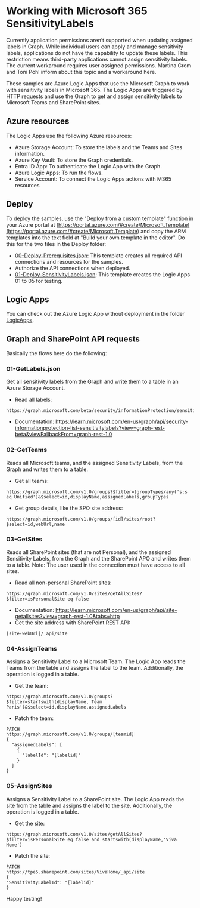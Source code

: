 # Working with Microsoft 365 SensitivityLabels

Currently application permissions aren’t supported when updating assigned labels in Graph. While individual users can apply and manage sensitivity labels, applications do not have the capability to update these labels. This restriction means third-party applications cannot assign sensitivity labels. The current workaround requires user assigned permissions. Martina Grom and Toni Pohl inform about this topic and a workaround here.

These samples are Azure Logic Apps that use the Microsoft Graph to work with sensitivity labels in Microsoft 365. The Logic Apps are triggered by HTTP requests and use the Graph to get and assign sensitivity labels to Microsoft Teams and SharePoint sites. 

## Azure resources

The Logic Apps use the following Azure resources:
- Azure Storage Account: To store the labels and the Teams and Sites information.
- Azure Key Vault: To store the Graph credentials.
- Entra ID App: To authenticate the Logic App with the Graph.
- Azure Logic Apps: To run the flows.
- Service Account: To connect the Logic Apps actions with M365 resources

## Deploy

To deploy the samples, use the "Deploy from a custom template" function in your Azure portal at [https://portal.azure.com/#create/Microsoft.Template](https://portal.azure.com/#create/Microsoft.Template) and copy the ARM templates into the text field at "Build your own template in the editor". Do this for the two files in the Deploy folder:

- [00-Deploy-Prerequisites.json](./Deploy/00-Deploy-Prerequisites.json): This template creates all required API connections and resources for the samples.
- Authorize the API connections when deployed.
- [01-Deploy-SensitivityLabels.json](./Deploy/01-Deploy-SensitivityLabels.json): This template creates the Logic Apps 01 to 05 for testing.

## Logic Apps

You can check out the Azure Logic App without deployment in the folder [LogicApps](./LogicApps).

## Graph and SharePoint API requests

Basically the flows here do the following:

### 01-GetLabels.json

Get all sensitivity labels from the Graph and write them to a table in an Azure Storage Account.
  - Read all labels: 
~~~
https://graph.microsoft.com/beta/security/informationProtection/sensitivityLabels
~~~
  - Documentation: https://learn.microsoft.com/en-us/graph/api/security-informationprotection-list-sensitivitylabels?view=graph-rest-beta&viewFallbackFrom=graph-rest-1.0

### 02-GetTeams

Reads all Microsoft teams, and the assigned Sensitivity Labels, from the Graph and writes them to a table.

  - Get all teams: 
~~~
https://graph.microsoft.com/v1.0/groups?$filter=(groupTypes/any('s:s eq Unified')&$select=id,displayName,assignedLabels,groupTypes
~~~
  - Get group details, like the SPO site address: 
~~~ 
https://graph.microsoft.com/v1.0/groups/[id]/sites/root?$select=id,webUrl,name
~~~

### 03-GetSites

Reads all SharePoint sites (that are not Personal), and the assigned Sensitivity Labels, from the Graph and the SharePoint APO and writes them to a table.
Note: The user used in the connection must have access to all sites.

  - Read all non-personal SharePoint sites: 
~~~  
https://graph.microsoft.com/v1.0/sites/getAllSites?$filter=isPersonalSite eq false
~~~
  - Documentation: https://learn.microsoft.com/en-us/graph/api/site-getallsites?view=graph-rest-1.0&tabs=http
  - Get the site address with SharePoint REST API: 
~~~
[site-webUrl]/_api/site
~~~

### 04-AssignTeams

Assigns a Sensitivity Label to a Microsoft Team. The Logic App reads the Teams from the table and assigns the label to the team. Additionally, the operation is logged in a table.

  - Get the team: 
~~~
https://graph.microsoft.com/v1.0/groups?$filter=startswith(displayName,'Team Paris')&$select=id,displayName,assignedLabels
~~~
  - Patch the team: 
~~~
PATCH 
https://graph.microsoft.com/v1.0/groups/[teamid]
{
  "assignedLabels": [
    {
      "labelId": "[labelid]"
    }
  ]
}
~~~

### 05-AssignSites

Assigns a Sensitivity Label to a SharePoint site. The Logic App reads the site from the table and assigns the label to the site. Additionally, the operation is logged in a table.

  - Get the site: 
~~~
https://graph.microsoft.com/v1.0/sites/getAllSites?$filter=isPersonalSite eq false and startswith(displayName,'Viva Home')
~~~
  - Patch the site:
~~~
PATCH 
https://tpe5.sharepoint.com/sites/VivaHome/_api/site
{
"SensitivityLabelId": "[labelid]"
}
~~~

Happy testing!
